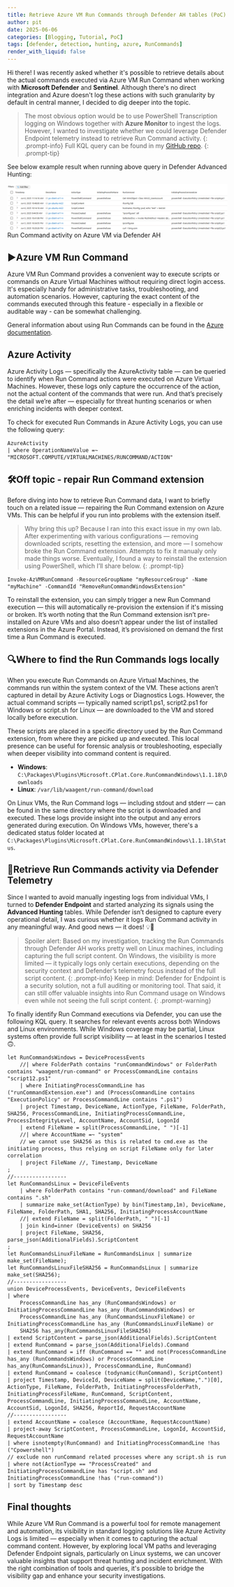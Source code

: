```yaml
---
title: Retrieve Azure VM Run Commands through Defender AH tables (PoC)
author: pit
date: 2025-06-06
categories: [Blogging, Tutorial, PoC]
tags: [defender, detection, hunting, azure, RunCommands]
render_with_liquid: false
---
```


Hi there! I was recently asked whether it's possible to retrieve details about the actual commands executed via Azure VM Run Command when working with **Microsoft Defender** and **Sentinel**. Although there's no direct integration and Azure doesn't log these actions with such granularity by default in central manner, I decided to dig deeper into the topic.

> The most obvious option would be to use PowerShell Transcription logging on Windows together with **Azure Monitor** to ingest the logs. However, I wanted to investigate whether we could leverage Defender Endpoint telemetry instead to retrieve Run Command activity.
{: .prompt-info}
> Full KQL query can be found in my [GitHub repo](https://github.com/pisinger/hunting/blob/main/defender-azure-vm-run-commands-hunting.kql).
{: .prompt-tip}

See below example result when running above query in Defender Advanced Hunting:

![img-description](/assets/img/posts/retrieve-azure-vm-run-commands-via-defender/example-run-command-query.png)
Run Command activity on Azure VM via Defender AH

## ▶️Azure VM Run Command

Azure VM Run Command provides a convenient way to execute scripts or commands on Azure Virtual Machines without requiring direct login access. It's especially handy for administrative tasks, troubleshooting, and automation scenarios. However, capturing the exact content of the commands executed through this feature - especially in a flexible or auditable way - can be somewhat challenging.

General information about using Run Commands can be found in the [Azure documentation](https://learn.microsoft.com/en-us/azure/virtual-machines/run-command-overview).

## Azure Activity

Azure Activity Logs — specifically the AzureActivity table — can be queried to identify when Run Command actions were executed on Azure Virtual Machines. However, these logs only capture the occurrence of the action, not the actual content of the commands that were run. And that’s precisely the detail we’re after — especially for threat hunting scenarios or when enriching incidents with deeper context.

To check for executed Run Commands in Azure Activity Logs, you can use the following query:

```shell
AzureActivity
| where OperationNameValue =~ "MICROSOFT.COMPUTE/VIRTUALMACHINES/RUNCOMMAND/ACTION"
```

## 🛠️Off topic - repair Run Command extension

Before diving into how to retrieve Run Command data, I want to briefly touch on a related issue — repairing the Run Command extension on Azure VMs. This can be helpful if you run into problems with the extension itself.

> Why bring this up? Because I ran into this exact issue in my own lab. After experimenting with various configurations — removing downloaded scripts, resetting the extension, and more — I somehow broke the Run Command extension. Attempts to fix it manualy only made things worse. Eventually, I found a way to reinstall the extension using PowerShell, which I’ll share below.
{: .prompt-tip}

```shell
Invoke-AzVMRunCommand -ResourceGroupName "myResourceGroup" -Name "myMachine" -CommandId "RemoveRunCommandWindowsExtension"
```

To reinstall the extension, you can simply trigger a new Run Command execution — this will automatically re-provision the extension if it's missing or broken. It’s worth noting that the Run Command extension isn’t pre-installed on Azure VMs and also doesn’t appear under the list of installed extensions in the Azure Portal. Instead, it’s provisioned on demand the first time a Run Command is executed.

## 🔍Where to find the Run Commands logs locally

When you execute Run Commands on Azure Virtual Machines, the commands run within the system context of the VM. These actions aren’t captured in detail by Azure Activity Logs or Diagnostics Logs. However, the actual command scripts — typically named script1.ps1, script2.ps1 for Windows or script.sh for Linux — are downloaded to the VM and stored locally before execution.

These scripts are placed in a specific directory used by the Run Command extension, from where they are picked up and executed. This local presence can be useful for forensic analysis or troubleshooting, especially when deeper visibility into command content is required.

- **Windows**: `C:\Packages\Plugins\Microsoft.CPlat.Core.RunCommandWindows\1.1.18\Downloads`
- **Linux**: `/var/lib/waagent/run-command/download`

On Linux VMs, the Run Command logs — including stdout and stderr — can be found in the same directory where the script is downloaded and executed. These logs provide insight into the output and any errors generated during execution. On Windows VMs, however, there's a dedicated status folder located at `C:\Packages\Plugins\Microsoft.CPlat.Core.RunCommandWindows\1.1.18\Status`.

## 🎯Retrieve Run Commands activity via Defender Telemetry

Since I wanted to avoid manually ingesting logs from individual VMs, I turned to **Defender Endpoint** and started analyzing its signals using the **Advanced Hunting** tables. While Defender isn’t designed to capture every operational detail, I was curious whether it logs Run Command activity in any meaningful way. And good news — it does! 💡🥳

> Spoiler alert: Based on my investigation, tracking the Run Commands through Defender AH works pretty well on Linux machines, including capturing the full script content. On Windows, the visibility is more limited — it typically logs only certain executions, depending on the security context and Defender’s telemetry focus instead of the full script content.
{: .prompt-info}
> Keep in mind: Defender for Endpoint is a security solution, not a full auditing or monitoring tool. That said, it can still offer valuable insights into Run Command usage on Windows even while not seeing the full script content.
{: .prompt-warning}

To finally identify Run Command executions via Defender, you can use the following KQL query. It searches for relevant events across both Windows and Linux environments. While Windows coverage may be partial, Linux systems often provide full script visibility — at least in the scenarios I tested 🙃.

```shell
let RunCommandsWindows = DeviceProcessEvents
    //| where FolderPath contains "runCommandWindows" or FolderPath contains "waagent/run-command" or ProcessCommandLine contains "script12.ps1"
    | where InitiatingProcessCommandLine has ("runCommandExtension.exe") and (ProcessCommandLine contains "ExecutionPolicy" or ProcessCommandLine contains ".ps1")
    | project Timestamp, DeviceName, ActionType, FileName, FolderPath, SHA256, ProcessCommandLine, InitiatingProcessCommandLine, ProcessIntegrityLevel, AccountName, AccountSid, LogonId
    | extend FileName = split(ProcessCommandLine, " ")[-1]
    //| where AccountName =~ "system"
    // we cannot use SHA256 as this is related to cmd.exe as the initiating process, thus relying on script FileName only for later correlation
    | project FileName //, Timestamp, DeviceName
;
//-----------------
let RunCommandsLinux = DeviceFileEvents
    | where FolderPath contains "run-command/download" and FileName contains ".sh"
    | summarize make_set(ActionType) by bin(Timestamp,1m), DeviceName, FileName, FolderPath, SHA1, SHA256, InitiatingProcessAccountName
    //| extend FileName = split(FolderPath, " ")[-1]
    | join kind=inner (DeviceEvents) on SHA256
    | project FileName, SHA256, parse_json(AdditionalFields).ScriptContent
;
let RunCommandsLinuxFileName = RunCommandsLinux | summarize make_set(FileName);
let RunCommandsLinuxFileSHA256 = RunCommandsLinux | summarize make_set(SHA256);
//-----------------
union DeviceProcessEvents, DeviceEvents, DeviceFileEvents
| where
    ProcessCommandLine has_any (RunCommandsWindows) or InitiatingProcessCommandLine has_any (RunCommandsWindows) or
    ProcessCommandLine has_any (RunCommandsLinuxFileName) or InitiatingProcessCommandLine has_any (RunCommandsLinuxFileName) or 
    SHA256 has_any(RunCommandsLinuxFileSHA256)  
| extend ScriptContent = parse_json(AdditionalFields).ScriptContent
| extend RunCommand = parse_json(AdditionalFields).Command
| extend RunCommand = iff (RunCommand == "" and not(ProcessCommandLine has_any (RunCommandsWindows) or ProcessCommandLine has_any(RunCommandsLinux)), ProcessCommandLine, RunCommand)
| extend RunCommand = coalesce (todynamic(RunCommand), ScriptContent)
| project Timestamp, DeviceId, DeviceName = split(DeviceName,".")[0], ActionType, FileName, FolderPath, InitiatingProcessFolderPath, InitiatingProcessFileName, RunCommand, ScriptContent, ProcessCommandLine, InitiatingProcessCommandLine, AccountName, AccountSid, LogonId, SHA256, ReportId, RequestAccountName
//-----------------
| extend AccountName = coalesce (AccountName, RequestAccountName)
| project-away ScriptContent, ProcessCommandLine, LogonId, AccountSid, RequestAccountName
| where isnotempty(RunCommand) and InitiatingProcessCommandLine !has ("Cpowershell")
// exclude non runCommand related processes where any script.sh is run
| where not(ActionType == "ProcessCreated" and InitiatingProcessCommandLine has "script.sh" and InitiatingProcessCommandLine !has ("run-command"))
| sort by Timestamp desc
```

## Final thoughts

While Azure VM Run Command is a powerful tool for remote management and automation, its visibility in standard logging solutions like Azure Activity Logs is limited — especially when it comes to capturing the actual command content. However, by exploring local VM paths and leveraging Defender Endpoint signals, particularly on Linux systems, we can uncover valuable insights that support threat hunting and incident enrichment. With the right combination of tools and queries, it's possible to bridge the visibility gap and enhance your security investigations.
